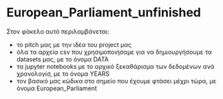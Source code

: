 # European_Parliament_unfinished
Στον φάκελο αυτό περιλαμβάνεται:
- το pitch μας με την ιδέα του project μας
- όλα τα αρχεία csv που χρησιμοποιήσαμε για να δημιουργήσουμε τα datasets μας, με το όνομα DATA
- τα jupyter notebooks με το αρχικό ξεκαθάρισμα των δεδομένων ανά χρονολογίσ, με το όνομα YEARS
- τον βασικό μας κώδικα στο σημείο που έχουμε φτάσει μέχρι τώρα, με όνομα European_Parliament
